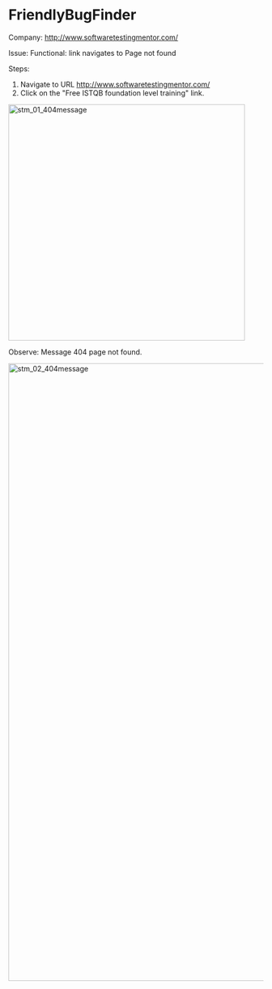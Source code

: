 # FriendlyBugFinder
Company: http://www.softwaretestingmentor.com/

Issue: Functional: link navigates to Page not found

Steps:
1. Navigate to URL http://www.softwaretestingmentor.com/
2. Click on the "Free ISTQB foundation level training" link.

<img width="467" alt="stm_01_404message" src="https://user-images.githubusercontent.com/10678180/35636561-26020d0e-0677-11e8-83fb-563be0ee6c56.png">

Observe: Message 404 page not found.

<img width="1221" alt="stm_02_404message" src="https://user-images.githubusercontent.com/10678180/35636449-c2fa38e4-0676-11e8-9963-9023c67eb81a.png">




